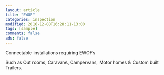 ```yaml
---
layout: article
title: "EWOF"
categories: inspection
modified: 2016-12-08T16:28:11-13:00
tags: [sample]
comments: false
ads: false
---
```

Connectable installations requiring EWOF’s

Such as Out rooms, Caravans, Campervans, Motor homes & Custom built Trailers.

